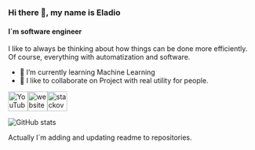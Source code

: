 ### Hi there 👋, my name is Eladio
#### I´m software engineer

I like to always be thinking about how things can be done more efficiently. Of course, everything with automatization and software.

- 🌱 I’m currently learning Machine Learning 
- 👯 I like to collaborate on Project with real utility for people. 

[<img src='https://cdn.jsdelivr.net/npm/simple-icons@3.0.1/icons/youtube.svg' alt='YouTube' height='40'>](https://www.youtube.com/channel/UC-uaU5oLN-xrHeKWzWeo0Hw/videos)[<img src='https://cdn.jsdelivr.net/npm/simple-icons@3.0.1/icons/icloud.svg' alt='website' height='40'>](http://eladiorocha.me/)[<img src='https://cdn.jsdelivr.net/npm/simple-icons@3.0.1/icons/stackoverflow.svg' alt='stackoverflow' height='40'>](https://es.stackoverflow.com/users/177151/eladio-rocha-vizcaino)  

![GitHub stats](https://github-readme-stats.vercel.app/api?username=EladioRocha&show_icons=true)  

Actually I´m adding and updating readme to repositories. 

<!--
**EladioRocha/EladioRocha** is a ✨ _special_ ✨ repository because its `README.md` (this file) appears on your GitHub profile.

Here are some ideas to get you started:

- 🌱 I’m currently working on ...
-  🤖 I’m currently learning ...
- 👯 I’m looking to collaborate on ...
- 🤔 I’m looking for help with ...
- 💬 Ask me about ...
- 📫 How to reach me: ...
- 😄 Pronouns: ...
- ⚡ Fun fact: ...
-->
